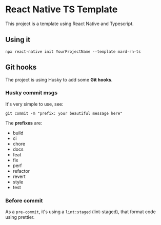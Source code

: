 # React Native TS Template

This project is a template using React Native and Typescript.

## Using it

```
npx react-native init YourProjectName --template mard-rn-ts
```

## Git hooks

The project is using Husky to add some **Git hooks**.

### Husky commit msgs

It's very simple to use, see:

```
git commit -m "prefix: your beautiful message here"
```

The **prefixes** are:

- build
- ci
- chore
- docs
- feat
- fix
- perf
- refactor
- revert
- style
- test

### Before commit

As a `pre-commit`, it's using a `lint:staged` (lint-staged), that format code using prettier.
